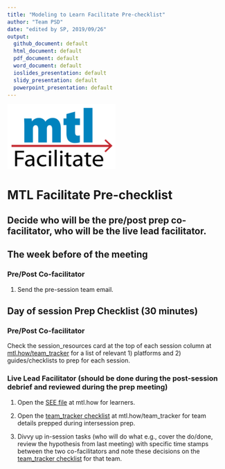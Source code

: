 ```yaml
---
title: "Modeling to Learn Facilitate Pre-checklist"
author: "Team PSD"
date: "edited by SP, 2019/09/26"
output: 
  github_document: default
  html_document: default
  pdf_document: default
  word_document: default
  ioslides_presentation: default
  slidy_presentation: default
  powerpoint_presentation: default
---
```


<img src = "https://github.com/lzim/teampsd/blob/teampsd_style/mtl_logo/mtl_facilitate_sq_sm.png"
     height = "150" width = "250">  

# MTL Facilitate Pre-checklist

## Decide who will be the pre/post prep co-facilitator, who will be the live lead facilitator.

## The week before of the meeting 
### Pre/Post Co-facilitator 
1. Send the pre-session team email.

## Day of session Prep Checklist (30 minutes)  
### Pre/Post Co-facilitator
Check the session_resources card at the top of each session column at [mtl.how/team_tracker](mtl.how/team_tracker) for a list of relevant 1) platforms and 2) guides/checklists to prep for each session.

### Live Lead Facilitator (should be done during the post-session debrief and reviewed during the prep meeting)
1. Open the [SEE file](https://mtl.how) at mtl.how for learners.

2. Open the [team_tracker checklist](https://mtl.how/team_tracker) at mtl.how/team_tracker for team details prepped during intersession prep.

3. Divvy up in-session tasks (who will do what e.g., cover the do/done, review the hypothesis from last meeting) with specific time stamps between the two co-facilitators and note these decisions on the [team_tracker checklist](https://mtl.how/team_tracker) for that team.
